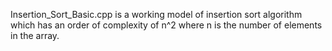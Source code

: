 Insertion_Sort_Basic.cpp is a working model of insertion sort algorithm which has an order of complexity of n^2 where n is the number of elements in the array.
